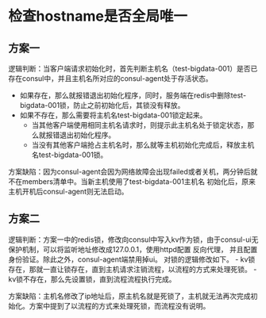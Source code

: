 # 检查hostname是否全局唯一

## 方案一
逻辑判断：当客户端请求初始化时，首先判断主机名（test-bigdata-001）是否已存在consul中，并且主机名所对应的consul-agent处于存活状态。
  - 如果存在，那么就报错退出初始化程序，同时，服务端在redis中删除test-bigdata-001锁，防止之前初始化后，其锁没有释放。
  - 如果不存在，那么需要将主机名test-bigdata-001锁定起来。
      - 当其他客户端使用相同主机名请求时，则提示此主机名处于锁定状态，那么就报错退出初始化程序。
      - 当没有其他客户端抢占主机名时，那么就等主机初始化完成后，释放主机名test-bigdata-001锁。

方案缺陷：因为consul-agent会因为网络故障会出现failed或者关机，两分钟后就不在members清单中。当新主机使用了test-bigdata-001主机名
    初始化后，原来主机开机后consul-agent则无法启动。

## 方案二
逻辑判断：方案一中的redis锁，修改向consul中写入kv作为锁，由于consul-ui无保护机制，可以将监听地址修改成127.0.0.1，使用httpd配置
    反向代理， 并且配置身份验证。除此之外，consul-agent端禁用掉ui。 对锁的逻辑修改如下。
    - kv锁存在，那就一直让锁存在，直到主机请求注销流程，以流程的方式来处理死锁。
    - kv锁不存在，那么先设置锁，直到流程流程执行完成。

方案缺陷：主机名修改了ip地址后，原主机名就是死锁了，主机就无法再次完成初始化。方案中提到了以流程的方式来处理死锁，而流程没有说明。